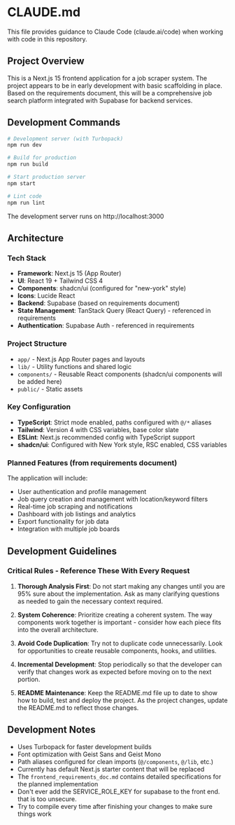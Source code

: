 # CLAUDE.md

This file provides guidance to Claude Code (claude.ai/code) when working with code in this repository.

## Project Overview

This is a Next.js 15 frontend application for a job scraper system. The project appears to be in early development with basic scaffolding in place. Based on the requirements document, this will be a comprehensive job search platform integrated with Supabase for backend services.

## Development Commands

```bash
# Development server (with Turbopack)
npm run dev

# Build for production  
npm run build

# Start production server
npm start

# Lint code
npm run lint
```

The development server runs on http://localhost:3000

## Architecture

### Tech Stack
- **Framework**: Next.js 15 (App Router)
- **UI**: React 19 + Tailwind CSS 4 
- **Components**: shadcn/ui (configured for "new-york" style)
- **Icons**: Lucide React
- **Backend**: Supabase (based on requirements document)
- **State Management**: TanStack Query (React Query) - referenced in requirements
- **Authentication**: Supabase Auth - referenced in requirements

### Project Structure
- `app/` - Next.js App Router pages and layouts
- `lib/` - Utility functions and shared logic
- `components/` - Reusable React components (shadcn/ui components will be added here)
- `public/` - Static assets

### Key Configuration
- **TypeScript**: Strict mode enabled, paths configured with `@/*` aliases
- **Tailwind**: Version 4 with CSS variables, base color slate
- **ESLint**: Next.js recommended config with TypeScript support
- **shadcn/ui**: Configured with New York style, RSC enabled, CSS variables

### Planned Features (from requirements document)
The application will include:
- User authentication and profile management
- Job query creation and management with location/keyword filters
- Real-time job scraping and notifications
- Dashboard with job listings and analytics
- Export functionality for job data
- Integration with multiple job boards

## Development Guidelines

### Critical Rules - Reference These With Every Request

1. **Thorough Analysis First**: Do not start making any changes until you are 95% sure about the implementation. Ask as many clarifying questions as needed to gain the necessary context required.

2. **System Coherence**: Prioritize creating a coherent system. The way components work together is important - consider how each piece fits into the overall architecture.

3. **Avoid Code Duplication**: Try not to duplicate code unnecessarily. Look for opportunities to create reusable components, hooks, and utilities.

4. **Incremental Development**: Stop periodically so that the developer can verify that changes work as expected before moving on to the next portion.

5. **README Maintenance**: Keep the README.md file up to date to show how to build, test and deploy the project. As the project changes, update the README.md to reflect those changes.

## Development Notes

- Uses Turbopack for faster development builds
- Font optimization with Geist Sans and Geist Mono
- Path aliases configured for clean imports (`@/components`, `@/lib`, etc.)
- Currently has default Next.js starter content that will be replaced
- The `frontend_requirements_doc.md` contains detailed specifications for the planned implementation
- Don't ever add the SERVICE_ROLE_KEY for supabase to the front end. that is too unsecure.
- Try to compile every time after finishing your changes to make sure things work